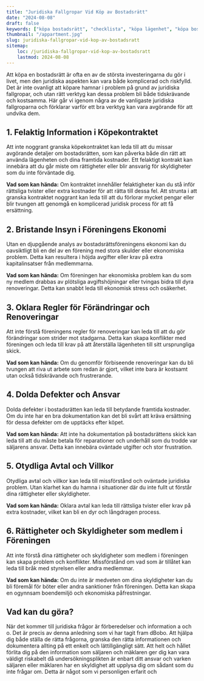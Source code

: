 ```yaml
---
title: "Juridiska Fallgropar Vid Köp av Bostadsrätt"
date: "2024-08-08"
draft: false
keywords: ["köpa bostadsrätt", "checklista", "köpa lägenhet", "köpa bostad", "köpråd bostadsrätt"]
thumbnail: "/appartment.jpg"
slug: juridiska-fallgropar-vid-kop-av-bostadsratt
sitemap: 
    loc: /juridiska-fallgropar-vid-kop-av-bostadsratt
    lastmod: 2024-08-08
---
```


Att köpa en bostadsrätt är ofta en av de största investeringarna du gör i livet, men den juridiska aspekten kan vara både komplicerad och riskfylld. Det är inte ovanligt att köpare hamnar i problem på grund av juridiska fallgropar, och utan rätt verktyg kan dessa problem bli både tidskrävande och kostsamma. Här går vi igenom några av de vanligaste juridiska fallgroparna och förklarar varför ett bra verktyg kan vara avgörande för att undvika dem.

## 1. Felaktig Information i Köpekontraktet

Att inte noggrant granska köpekontraktet kan leda till att du missar avgörande detaljer om bostadsrätten, som kan påverka både din rätt att använda lägenheten och dina framtida kostnader. Ett felaktigt kontrakt kan innebära att du går miste om rättigheter eller blir ansvarig för skyldigheter som du inte förväntade dig.

**Vad som kan hända:** Om kontraktet innehåller felaktigheter kan du stå inför rättsliga tvister eller extra kostnader för att rätta till dessa fel. Att strunta i att granska kontraktet noggrant kan leda till att du förlorar mycket pengar eller blir tvungen att genomgå en komplicerad juridisk process för att få ersättning.

## 2. Bristande Insyn i Föreningens Ekonomi

Utan en djupgående analys av bostadsrättsföreningens ekonomi kan du oavsiktligt bli en del av en förening med stora skulder eller ekonomiska problem. Detta kan resultera i höjda avgifter eller krav på extra kapitalinsatser från medlemmarna.

**Vad som kan hända:** Om föreningen har ekonomiska problem kan du som ny medlem drabbas av plötsliga avgiftshöjningar eller tvingas bidra till dyra renoveringar. Detta kan snabbt leda till ekonomisk stress och osäkerhet.

## 3. Oklara Regler för Förändringar och Renoveringar

Att inte förstå föreningens regler för renoveringar kan leda till att du gör förändringar som strider mot stadgarna. Detta kan skapa konflikter med föreningen och leda till krav på att återställa lägenheten till sitt ursprungliga skick.

**Vad som kan hända:** Om du genomför förbiseende renoveringar kan du bli tvungen att riva ut arbete som redan är gjort, vilket inte bara är kostsamt utan också tidskrävande och frustrerande.

## 4. Dolda Defekter och Ansvar

Dolda defekter i bostadsrätten kan leda till betydande framtida kostnader. Om du inte har en bra dokumentation kan det bli svårt att kräva ersättning för dessa defekter om de upptäcks efter köpet.

**Vad som kan hända:** Att inte ha dokumentation på bostadsrättens skick kan leda till att du måste betala för reparationer och underhåll som du trodde var säljarens ansvar. Detta kan innebära oväntade utgifter och stor frustration.

## 5. Otydliga Avtal och Villkor

Otydliga avtal och villkor kan leda till missförstånd och oväntade juridiska problem. Utan klarhet kan du hamna i situationer där du inte fullt ut förstår dina rättigheter eller skyldigheter.

**Vad som kan hända:** Oklara avtal kan leda till rättsliga tvister eller krav på extra kostnader, vilket kan bli en dyr och långdragen process.

## 6. Rättigheter och Skyldigheter som medlem i Föreningen

Att inte förstå dina rättigheter och skyldigheter som medlem i föreningen kan skapa problem och konflikter. Missförstånd om vad som är tillåtet kan leda till bråk med styrelsen eller andra medlemmar.

**Vad som kan hända:** Om du inte är medveten om dina skyldigheter kan du bli föremål för böter eller andra sanktioner från föreningen. Detta kan skapa en ogynnsam boendemiljö och ekonomiska påfrestningar.

## Vad kan du göra?

När det kommer till juridiska frågor är förberedelser och information a och o. Det är precis av denna anledning som vi har tagit fram dBobo. Att hjälpa dig både ställa de rätta frågorna, granska den rätta informationen och dokumentera allting på ett enkelt och lättillgängligt sätt. Att helt och hållet förlita dig på den information som säljaren och mäklaren ger dig kan vara väldigt riskabelt då undersökningsplikten är enbart ditt ansvar och varken säljaren eller mäklaren har en skyldighet att upplysa dig om sådant som du inte frågar om. Detta är något som vi personligen erfarit och 

